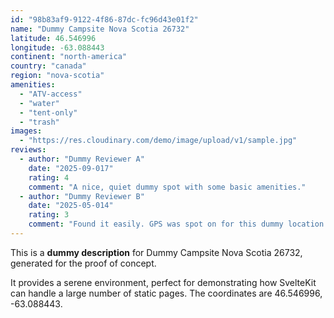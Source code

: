 ```yaml
---
id: "98b83af9-9122-4f86-87dc-fc96d43e01f2"
name: "Dummy Campsite Nova Scotia 26732"
latitude: 46.546996
longitude: -63.088443
continent: "north-america"
country: "canada"
region: "nova-scotia"
amenities:
  - "ATV-access"
  - "water"
  - "tent-only"
  - "trash"
images:
  - "https://res.cloudinary.com/demo/image/upload/v1/sample.jpg"
reviews:
  - author: "Dummy Reviewer A"
    date: "2025-09-017"
    rating: 4
    comment: "A nice, quiet dummy spot with some basic amenities."
  - author: "Dummy Reviewer B"
    date: "2025-05-014"
    rating: 3
    comment: "Found it easily. GPS was spot on for this dummy location."
---
```


This is a **dummy description** for Dummy Campsite Nova Scotia 26732, generated for the proof of concept.

It provides a serene environment, perfect for demonstrating how SvelteKit can handle a large number of static pages. The coordinates are 46.546996, -63.088443.
